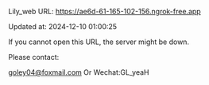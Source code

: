 Lily_web URL: https://ae6d-61-165-102-156.ngrok-free.app

Updated at: 2024-12-10 01:00:25

If you cannot open this URL, the server might be down.

Please contact: 

goley04@foxmail.com Or Wechat:GL_yeaH